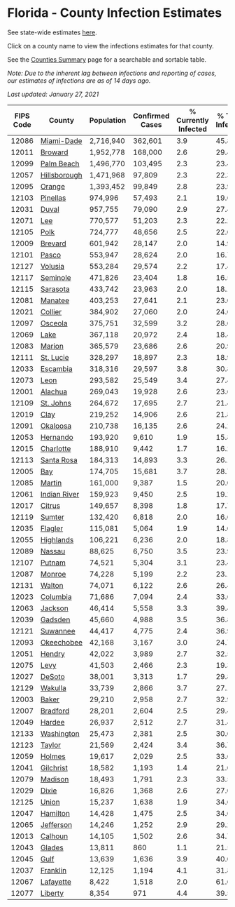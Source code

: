 # Florida - County Infection Estimates

See state-wide estimates [here](/infections/us-fl).

Click on a county name to view the infections estimates for that county.

See the [Counties Summary](/infections/summary-counties) page for a searchable and sortable table.

*Note: Due to the inherent lag between infections and reporting of cases, our estimates of infections are as of 14 days ago.*

*Last updated: January 27, 2021*

|   FIPS Code |                       County |   Population |   Confirmed Cases |   % Currently Infected |   % Total Infected |
|-------------|------------------------------|--------------|-------------------|------------------------|--------------------|
|       12086 |     [Miami-Dade](miami-dade) |    2,716,940 |           362,601 |                    3.9 |               45.8 |
|       12011 |           [Broward](broward) |    1,952,778 |           168,000 |                    2.6 |               29.4 |
|       12099 |     [Palm Beach](palm-beach) |    1,496,770 |           103,495 |                    2.3 |               23.4 |
|       12057 | [Hillsborough](hillsborough) |    1,471,968 |            97,809 |                    2.3 |               22.3 |
|       12095 |             [Orange](orange) |    1,393,452 |            99,849 |                    2.8 |               23.9 |
|       12103 |         [Pinellas](pinellas) |      974,996 |            57,493 |                    2.1 |               19.6 |
|       12031 |               [Duval](duval) |      957,755 |            79,090 |                    2.9 |               27.4 |
|       12071 |                   [Lee](lee) |      770,577 |            51,203 |                    2.3 |               22.2 |
|       12105 |                 [Polk](polk) |      724,777 |            48,656 |                    2.5 |               22.0 |
|       12009 |           [Brevard](brevard) |      601,942 |            28,147 |                    2.0 |               14.9 |
|       12101 |               [Pasco](pasco) |      553,947 |            28,624 |                    2.0 |               16.7 |
|       12127 |           [Volusia](volusia) |      553,284 |            29,574 |                    2.2 |               17.4 |
|       12117 |         [Seminole](seminole) |      471,826 |            23,404 |                    1.8 |               16.5 |
|       12115 |         [Sarasota](sarasota) |      433,742 |            23,963 |                    2.0 |               18.1 |
|       12081 |           [Manatee](manatee) |      403,253 |            27,641 |                    2.1 |               23.0 |
|       12021 |           [Collier](collier) |      384,902 |            27,060 |                    2.0 |               24.0 |
|       12097 |           [Osceola](osceola) |      375,751 |            32,599 |                    3.2 |               28.6 |
|       12069 |                 [Lake](lake) |      367,118 |            20,972 |                    2.4 |               18.4 |
|       12083 |             [Marion](marion) |      365,579 |            23,686 |                    2.6 |               20.9 |
|       12111 |       [St. Lucie](st.-lucie) |      328,297 |            18,897 |                    2.3 |               18.9 |
|       12033 |         [Escambia](escambia) |      318,316 |            29,597 |                    3.8 |               30.8 |
|       12073 |                 [Leon](leon) |      293,582 |            25,549 |                    3.4 |               27.4 |
|       12001 |           [Alachua](alachua) |      269,043 |            19,928 |                    2.6 |               23.6 |
|       12109 |       [St. Johns](st.-johns) |      264,672 |            17,695 |                    2.7 |               21.4 |
|       12019 |                 [Clay](clay) |      219,252 |            14,906 |                    2.6 |               21.8 |
|       12091 |         [Okaloosa](okaloosa) |      210,738 |            16,135 |                    2.6 |               24.2 |
|       12053 |         [Hernando](hernando) |      193,920 |             9,610 |                    1.9 |               15.8 |
|       12015 |       [Charlotte](charlotte) |      188,910 |             9,442 |                    1.7 |               16.2 |
|       12113 |     [Santa Rosa](santa-rosa) |      184,313 |            14,893 |                    3.3 |               26.1 |
|       12005 |                   [Bay](bay) |      174,705 |            15,681 |                    3.7 |               28.7 |
|       12085 |             [Martin](martin) |      161,000 |             9,387 |                    1.5 |               20.0 |
|       12061 | [Indian River](indian-river) |      159,923 |             9,450 |                    2.5 |               19.2 |
|       12017 |             [Citrus](citrus) |      149,657 |             8,398 |                    1.8 |               17.7 |
|       12119 |             [Sumter](sumter) |      132,420 |             6,818 |                    2.0 |               16.6 |
|       12035 |           [Flagler](flagler) |      115,081 |             5,064 |                    1.9 |               14.0 |
|       12055 |       [Highlands](highlands) |      106,221 |             6,236 |                    2.0 |               18.8 |
|       12089 |             [Nassau](nassau) |       88,625 |             6,750 |                    3.5 |               23.9 |
|       12107 |             [Putnam](putnam) |       74,521 |             5,304 |                    3.1 |               23.4 |
|       12087 |             [Monroe](monroe) |       74,228 |             5,199 |                    2.2 |               23.1 |
|       12131 |             [Walton](walton) |       74,071 |             6,122 |                    2.6 |               26.4 |
|       12023 |         [Columbia](columbia) |       71,686 |             7,094 |                    2.4 |               33.6 |
|       12063 |           [Jackson](jackson) |       46,414 |             5,558 |                    3.3 |               39.4 |
|       12039 |           [Gadsden](gadsden) |       45,660 |             4,988 |                    3.5 |               36.8 |
|       12121 |         [Suwannee](suwannee) |       44,417 |             4,775 |                    2.4 |               36.9 |
|       12093 |     [Okeechobee](okeechobee) |       42,168 |             3,167 |                    3.0 |               24.7 |
|       12051 |             [Hendry](hendry) |       42,022 |             3,989 |                    2.7 |               32.5 |
|       12075 |                 [Levy](levy) |       41,503 |             2,466 |                    2.3 |               19.3 |
|       12027 |             [DeSoto](desoto) |       38,001 |             3,313 |                    1.7 |               29.8 |
|       12129 |           [Wakulla](wakulla) |       33,739 |             2,866 |                    3.7 |               27.1 |
|       12003 |               [Baker](baker) |       29,210 |             2,958 |                    2.7 |               32.9 |
|       12007 |         [Bradford](bradford) |       28,201 |             2,604 |                    2.5 |               29.4 |
|       12049 |             [Hardee](hardee) |       26,937 |             2,512 |                    2.7 |               31.4 |
|       12133 |     [Washington](washington) |       25,473 |             2,381 |                    2.5 |               30.6 |
|       12123 |             [Taylor](taylor) |       21,569 |             2,424 |                    3.4 |               36.7 |
|       12059 |             [Holmes](holmes) |       19,617 |             2,029 |                    2.5 |               33.6 |
|       12041 |       [Gilchrist](gilchrist) |       18,582 |             1,193 |                    1.4 |               21.0 |
|       12079 |           [Madison](madison) |       18,493 |             1,791 |                    2.3 |               33.5 |
|       12029 |               [Dixie](dixie) |       16,826 |             1,368 |                    2.6 |               27.0 |
|       12125 |               [Union](union) |       15,237 |             1,638 |                    1.9 |               34.6 |
|       12047 |         [Hamilton](hamilton) |       14,428 |             1,475 |                    2.5 |               34.6 |
|       12065 |       [Jefferson](jefferson) |       14,246 |             1,252 |                    2.9 |               29.2 |
|       12013 |           [Calhoun](calhoun) |       14,105 |             1,502 |                    2.6 |               34.7 |
|       12043 |             [Glades](glades) |       13,811 |               860 |                    1.1 |               21.5 |
|       12045 |                 [Gulf](gulf) |       13,639 |             1,636 |                    3.9 |               40.0 |
|       12037 |         [Franklin](franklin) |       12,125 |             1,194 |                    4.1 |               31.8 |
|       12067 |       [Lafayette](lafayette) |        8,422 |             1,518 |                    2.0 |               61.6 |
|       12077 |           [Liberty](liberty) |        8,354 |               971 |                    4.4 |               39.5 |